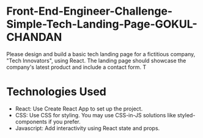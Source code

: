 # Front-End-Engineer-Challenge-Simple-Tech-Landing-Page-GOKUL-CHANDAN

Please design and build a basic tech landing page for a fictitious company, "Tech Innovators", using React. The landing page should showcase the company's latest product and include a contact form. T

# Technologies Used

- React: Use Create React App to set up the project.
- CSS: Use CSS for styling. You may use CSS-in-JS solutions like styled-components if you prefer.
- Javascript: Add interactivity using React state and props.
